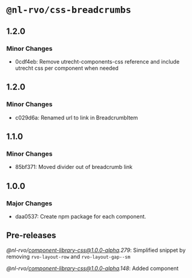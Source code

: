 # `@nl-rvo/css-breadcrumbs`

## 1.2.0

### Minor Changes

- 0cdf4eb: Remove utrecht-components-css reference and include utrecht css per component when needed

## 1.2.0

### Minor Changes

- c029d6a: Renamed url to link in BreadcrumbItem

## 1.1.0

### Minor Changes

- 85bf371: Moved divider out of breadcrumb link

## 1.0.0

### Major Changes

- daa0537: Create npm package for each component.

## Pre-releases

_@nl-rvo/component-library-css@1.0.0-alpha.279_:
Simplified snippet by removing `rvo-layout-row` and `rvo-layout-gap--sm`

_@nl-rvo/component-library-css@1.0.0-alpha.148_:
Added component
